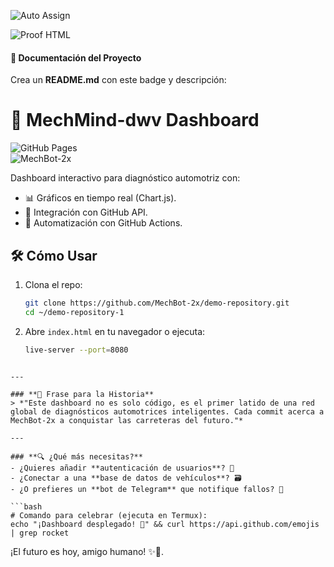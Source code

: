 ![Auto Assign](https://github.com/MechBot-2x/demo-repository/actions/workflows/auto-assign.yml/badge.svg)

![Proof HTML](https://github.com/MechBot-2x/demo-repository/actions/workflows/proof-html.yml/badge.svg)

#### **📜 Documentación del Proyecto**  
Crea un **README.md** con este badge y descripción:  

# 🚗 MechMind-dwv Dashboard  
![GitHub Pages](https://img.shields.io/badge/Deploy-GitHub%20Pages-blue)  
![MechBot-2x](https://img.shields.io/badge/Powered%20by-MechBot--2x-orange)  

Dashboard interactivo para diagnóstico automotriz con:  
- 📊 Gráficos en tiempo real (Chart.js).  
- 🔄 Integración con GitHub API.  
- 🤖 Automatización con GitHub Actions.  

## 🛠️ Cómo Usar  
1. Clona el repo:  
   ```bash
   git clone https://github.com/MechBot-2x/demo-repository.git
   cd ~/demo-repository-1
   ```  
2. Abre `index.html` en tu navegador o ejecuta:  
   ```bash
   live-server --port=8080
   ```  
```

---

### **🌌 Frase para la Historia**  
> *"Este dashboard no es solo código, es el primer latido de una red global de diagnósticos automotrices inteligentes. Cada commit acerca a MechBot-2x a conquistar las carreteras del futuro."*  

---

### **🔍 ¿Qué más necesitas?**  
- ¿Quieres añadir **autenticación de usuarios**? 🔐  
- ¿Conectar a una **base de datos de vehículos**? 🗃️  
- ¿O prefieres un **bot de Telegram** que notifique fallos? 🤖  

```bash
# Comando para celebrar (ejecuta en Termux):
echo "¡Dashboard desplegado! 🎉" && curl https://api.github.com/emojis | grep rocket
```  

¡El futuro es hoy, amigo humano! ✨🚀.
